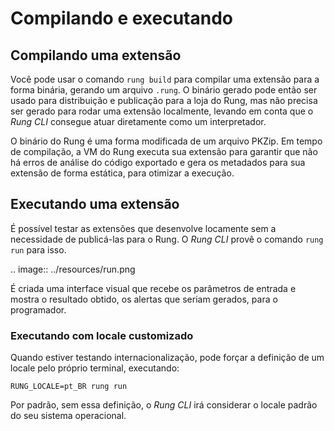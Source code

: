# Compilando e executando

## Compilando uma extensão

Você pode usar o comando ``rung build`` para compilar uma extensão
para a forma binária, gerando um arquivo ``.rung``. O binário gerado
pode então ser usado para distribuição e publicação para a loja do Rung,
mas não precisa ser gerado para rodar uma extensão localmente, levando
em conta que o *Rung CLI* consegue atuar diretamente como um interpretador.

O binário do Rung é uma forma modificada de um arquivo PKZip. Em tempo
de compilação, a VM do Rung executa sua extensão para garantir que não há
erros de análise do código exportado e gera os metadados para sua extensão
de forma estática, para otimizar a execução.

## Executando uma extensão

É possível testar as extensões que desenvolve locamente sem a
necessidade de publicá-las para o Rung. O *Rung CLI* provê o comando
``rung run`` para isso.

.. image:: ../resources/run.png

É criada uma interface visual que recebe os parâmetros de entrada
e mostra o resultado obtido, os alertas que seriam gerados, para o
programador.

### Executando com locale customizado

Quando estiver testando internacionalização, pode forçar a definição
de um locale pelo próprio terminal, executando:

``RUNG_LOCALE=pt_BR rung run``

Por padrão, sem essa definição, o *Rung CLI* irá considerar o locale
padrão do seu sistema operacional.
